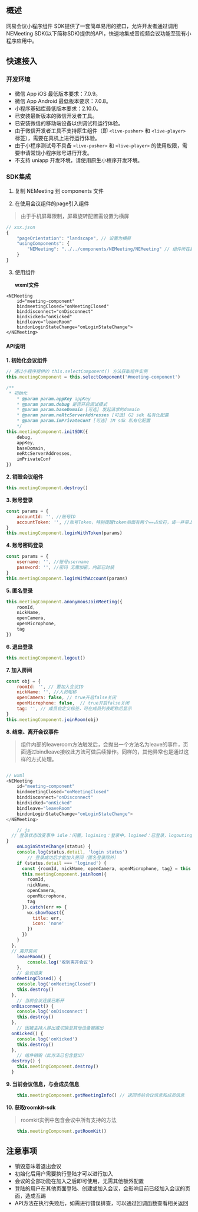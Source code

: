 ## 概述

网易会议小程序组件 SDK提供了一套简单易用的接口，允许开发者通过调用NEMeeting SDK(以下简称SDK)提供的API，快速地集成音视频会议功能至现有小程序应用中。

## 快速接入

### 开发环境

  * 微信 App iOS 最低版本要求：7.0.9。
  * 微信 App Android 最低版本要求：7.0.8。
  * 小程序基础库最低版本要求：2.10.0。
  * 已安装最新版本的微信开发者工具。
  * 已安装微信的移动端设备以供调试和运行体验。
  * 由于微信开发者工具不支持原生组件（即 `<live-pusher>` 和 `<live-player>` 标签），需要在真机上进行运行体验。
  * 由于小程序测试号不具备 `<live-pusher>` 和 `<live-player>` 的使用权限，需要申请常规小程序账号进行开发。
  * 不支持 uniapp 开发环境，请使用原生小程序开发环境。

### SDK集成

1. 复制 NEMeeting 到 components 文件


2. 在使用会议组件的page引入组件

  > 由于手机屏幕限制，屏幕旋转配置需设置为横屏

```js
// xxx.json
{
	"pageOrientation": "landscape", // 设置为横屏
	"usingComponents": {
		"NEMeeting": "../../components/NEMeeting/NEMeeting" // 组件所在路径
	}
}
```
3. 使用组件

	**wxml文件**

```
<NEMeeting 
	id="meeting-component" 
	bindmeetingClosed="onMeetingClosed"
	binddisconnect="onDisconnect"
	bindkicked="onKicked"
	bindleave="leaveRoom" 
	bindonLoginStateChange="onLoginStateChange">
</NEMeeting>
```

#### API说明

**1. 初始化会议组件**

```js
// 通过小程序提供的 this.selectComponent() 方法获取组件实例
this.meetingComponent = this.selectComponent('#meeting-component')

/**
 * 初始化
	* @param param.appKey appKey
	* @param param.debug 是否开启调试模式
	* @param param.baseDomain [可选] 发起请求的domain
	* @param param.neRtcServerAddresses [可选] G2 sdk 私有化配置
	* @param param.imPrivateConf [可选] IM sdk 私有化配置
	*/
this.meetingComponent.initSDK({
	debug,
	appKey,
	baseDomain,
	neRtcServerAddresses,
	imPrivateConf
})

```

**2. 销毁会议组件**

```js
this.meetingComponent.destroy()
```

**3. 账号登录**

```js
const params = {
	accountId: '', //账号ID
	accountToken: '', //账号Token，特别提醒token后面有两个==占位符，请一并带上
}
this.meetingComponent.loginWithToken(params)
```

**4. 账号密码登录**

```js
const params = {
	username: '', //账号username
	password: '', //密码 无需加密，内部已封装
}
this.meetingComponent.loginWithAccount(params)
```

**5. 匿名登录**

```js
this.meetingComponent.anonymousJoinMeeting({
	roomId,
	nickName,
	openCamera,
	openMicrophone,
	tag
})
```

**6. 退出登录**

```js
this.meetingComponent.logout()

```

**7. 加入房间**

```js
const obj = {
	roomId: '', // 要加入会议ID
	nickName: '', //人员昵称
	openCamera: false, // true开启false关闭
	openMicrophone: false,  // true开启false关闭
	tag: '', // 成员自定义标签，可在成员列表昵称后显示
}
this.meetingComponent.joinRoom(obj)
```

**8. 结束、离开会议事件**

>  组件内部的leaveroom方法触发后，会抛出一个方法名为leave的事件，页面通过bindleave接收此方法可做后续操作。同样的，其他异常也是通过这样的方式处理。

```js

// wxml
<NEMeeting 
	id="meeting-component" 
	bindmeetingClosed="onMeetingClosed"
	binddisconnect="onDisconnect"
	bindkicked="onKicked"
	bindleave="leaveRoom" 
	bindonLoginStateChange="onLoginStateChange">
</NEMeeting>

	// js
  // 登录状态改变事件 idle：闲置，logining：登录中，logined：已登录，logouting：正在登出
}
	onLoginStateChange(status) {
    console.log(status.detail, 'login status')
		// 登录成功后才能加入房间（匿名登录除外）
    if (status.detail === 'logined') {
      const {roomId, nickName, openCamera, openMicrophone, tag} = this.data.config // 页面接受的参数，注意Boolean的判断
      this.meetingComponent.joinRoom({
        roomId, 
        nickName, 
        openCamera, 
        openMicrophone, 
        tag
      }).catch(err => {
        wx.showToast({
          title: err,
          icon: 'none'
        })
      })
    }
  },
  // 离开房间
	leaveRoom() {
		console.log('收到离开会议')
	},
	// 会议结束
  onMeetingClosed() {
    console.log('onMeetingClosed')
    this.destroy()
  },
	// 当前会议连接已断开
  onDisconnect() {
    console.log('onDisconnect')
    this.destroy()
  },
	// 因被主持人移出或切换至其他设备被踢出
  onKicked() {
    console.log('onKicked')
    this.destroy()
  },
	// 组件销毁（此方法已包含登出）
  destroy() {
    this.meetingComponent.destroy()
  }
```

**9. 当前会议信息，与会成员信息**

```js
	this.meetingComponent.getMeetingInfo() // 返回当前会议信息和成员信息
```

**10. 获取roomkit-sdk**

  > roomkit实例中包含会议中所有支持的方法
  
```js
	this.meetingComponent.getRoomKit()
```

## 注意事项

* 销毁意味着退出会议
* 初始化后用户需要执行登陆才可以进行加入
* 会议的全部功能在加入之后即可使用，无需其他额外配置
* 登陆的用户在其他页面登陆、创建或加入会议，会影响目前已经加入会议的页面，造成互踢
* API方法在执行失败后，如需进行错误排查，可以通过回调函数查看相关返回
